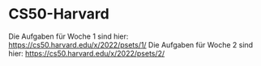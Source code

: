 # CS50-Harvard
Die Aufgaben für Woche 1 sind hier: https://cs50.harvard.edu/x/2022/psets/1/
Die Aufgaben für Woche 2 sind hier: https://cs50.harvard.edu/x/2022/psets/2/